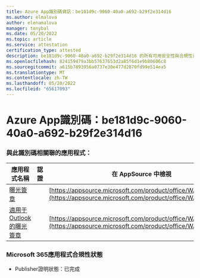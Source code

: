 ```yaml
---
title: Azure App識別碼資訊：be181d9c-9060-40a0-a692-b29f2e314d16
ms.author: elmalova
author: elenamalova
manager: tonybal
ms.date: 05/20/2022
ms.topic: article
ms.service: attestation
certification_type: attested
description: be181d9c-9060-40a0-a692-b29f2e314d16 的所有可用安全性與合規性資訊。
ms.openlocfilehash: 824159479a3bb57637653d2a85f6d1e9b80606c8
ms.sourcegitcommit: a615b7893956a0737e30e477d2870fd99e514ea5
ms.translationtype: MT
ms.contentlocale: zh-TW
ms.lasthandoff: 05/20/2022
ms.locfileid: "65617093"
---
```

# <a name="azure-app-id-be181d9c-9060-40a0-a692-b29f2e314d16"></a>Azure App識別碼：be181d9c-9060-40a0-a692-b29f2e314d16


### <a name="apps-associated-with-this-id"></a>與此識別碼相關聯的應用程式：
| **應用程式名稱** | **認證** | **在 AppSource 中檢視** |
|--------------|---------------|-----------------------|
| [曝光簽章](../forward/WA200003216.md) |  | [https://appsource.microsoft.com/product/office/WA200003216](https://appsource.microsoft.com/product/office/WA200003216) |
| [適用于Outlook的曝光簽章](../forward/WA200003199.md) |  | [https://appsource.microsoft.com/product/office/WA200003199](https://appsource.microsoft.com/product/office/WA200003199) |

### <a name="microsoft-365-app-compliance-status"></a>Microsoft 365應用程式合規性狀態
- Publisher證明狀態：已完成
